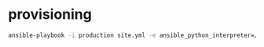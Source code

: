 # provisioning

```sh
ansible-playbook -i production site.yml -e ansible_python_interpreter=/usr/bin/python3
```
